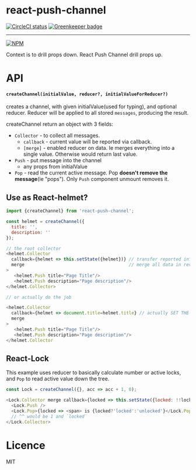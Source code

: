 # react-push-channel 
[![CircleCI status](https://img.shields.io/circleci/project/github/theKashey/react-push-channel/master.svg?style=flat-square)](https://circleci.com/gh/theKashey/react-push-channel/tree/master)
[![Greenkeeper badge](https://badges.greenkeeper.io/theKashey/react-push-channel.svg)](https://greenkeeper.io/)

----

[![NPM](https://nodei.co/npm/react-push-channel.png?downloads=true&stars=true)](https://nodei.co/npm/react-push-channel/) 

Context is to drill props down. React Push Channel drill props up.

# API
#### `createChannel(initialValue, reducer?, initialValueForReducer?)`
creates a channel, with given initialValue(used for typing), and optional reducer.
Reducer will be applied to all stored `messages`, producing the result.

createChannel return an object with 3 fields:
 - `Collector` - to collect all messages. 
    - `callback` - current value will be reported via callback.
    - `[merge]` - enabled reducer on data. Ie merges everything into a single value. Otherwise would return last value.
 - `Push` - put message into the channel
    - any props from initialValue
 - `Pop` - read the current active message. Pop __doesn't remove the message__(ie "pops"). Only `Push` component unmount removes it.

## Use as React-helmet?

```js
import {createChannel} from 'react-push-channel';

const helmet = createChannel({
  title: '',
  description: ''
});

// the root collector
<helmet.Collector 
  callback={helmet => this.setState({helmet})} // transfer reported info into the state 
  merge                                        // merge all data in reverse order 
>
   <helmet.Push title="Page Title"/>
   <helmet.Push description="Page description"/>
</helmet.Collector>

// or actually do the job

<helmet.Collector 
  callback={helmet => document.title=helmet.title} // actually SET THE TITLE! 
  merge                                         
>
   <helmet.Push title="Page Title"/>
   <helmet.Push description="Page description"/>
</helmet.Collector
```

## React-Lock

This example uses reducer to basically calculate number or active locks, and `Pop`
to read active value down the tree.
```js
const Lock = createChannel({}, acc => acc + 1, 0);

<Lock.Collector merge callback={locked => this.setState({locked: !!locked})}>
  <Lock.Push />
  <Lock.Pop>{locked => <span> is {locked?'locked':'unlocked'}</Lock.Pop>
  // ^^ would be 1 and `locked`
</Lock.Collector>  
```

# Licence
 MIT
